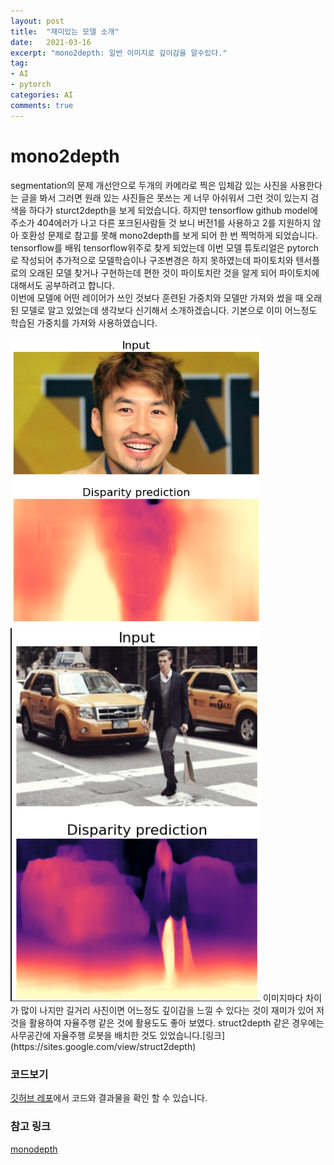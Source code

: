 ```yaml
---
layout: post
title:  "재미있는 모델 소개"
date:   2021-03-16
excerpt: "mono2depth: 일반 이미지로 깊이감을 알수있다."
tag:
- AI
- pytorch
categories: AI
comments: true
---
```

# mono2depth
segmentation의 문제 개선안으로 두개의 카메라로 찍은 입체감 있는 사진을 사용한다는 글을 봐서 그러면 원래 있는 사진들은 못쓰는 게 너무 아쉬워서 그런 것이 있는지 검색을 하다가 sturct2depth을 보게 되었습니다.  하지만 tensorflow github model에 주소가 404에러가 나고 다른 포크된사람들 것 보니 버전1를 사용하고 2를 지원하지 않아 호환성 문제로 참고를 못해 mono2depth를 보게 되어 한 번 찍먹하게 되었습니다.  
tensorflow를 배워 tensorflow위주로 찾게 되었는데 이번 모델 튜토리얼은 pytorch로 작성되어 추가적으로 모델학습이나 구조변경은 하지 못하였는데 파이토치와 텐서플로의 오래된 모델 찾거나 구현하는데 편한 것이 파이토치란 것을 알게 되어 파이토치에 대해서도 공부하려고 합니다.  
이번에 모델에 어떤 레이어가 쓰인 것보다 훈련된 가중치와 모델만 가져와 썼을 때 오래된 모델로 알고 있었는데 생각보다 신기해서 소개하겠습니다.
기본으로 이미 어느정도 학습된 가중치를 가져와 사용하였습니다. 
<!-- ![](https://raw.githubusercontent.com/HSC-1/HSC-1.github.io/main/_posts/image/hong.png)  
![](https://raw.githubusercontent.com/HSC-1/HSC-1.github.io/main/_posts/image/runway.png) -->
<img src="https://raw.githubusercontent.com/HSC-1/HSC-1.github.io/main/_posts/image/hong.png" width = "400px">
<img src="https://raw.githubusercontent.com/HSC-1/HSC-1.github.io/main/_posts/image/runway.png" width = "400px">
이미지마다 차이가 많이 나지만 길거리 사진이면 어느정도 깊이감을 느낄 수 있다는 것이 재미가 있어 저것을 활용하여 자율주행 같은 것에 활용도도 좋아 보였다. struct2depth 같은 경우에는 사무공간에 자율주행 로봇을 배치한 것도 있었습니다.[링크](https://sites.google.com/view/struct2depth)




### 코드보기
[깃허브 레포](https://github.com/HSC-1/aiffel_achieve/blob/master/(E10)segmentation.ipynb)에서 코드와 결과물을 확인 할 수 있습니다.  

### 참고 링크
[monodepth](https://github.com/nianticlabs/monodepth2)